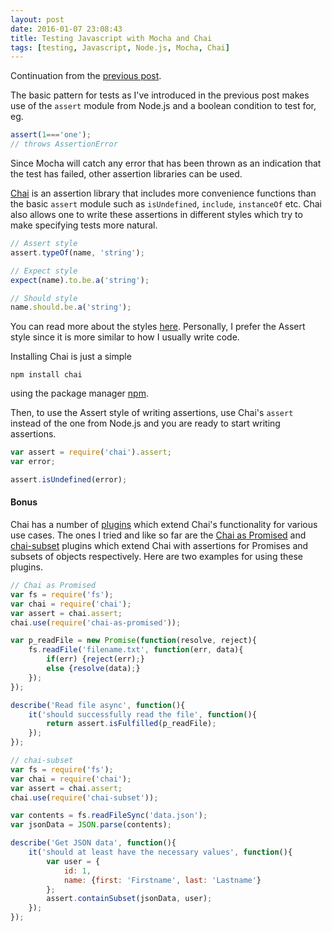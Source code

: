```yaml
---
layout: post
date: 2016-01-07 23:08:43
title: Testing Javascript with Mocha and Chai
tags: [testing, Javascript, Node.js, Mocha, Chai]
---
```


Continuation from the [previous post](../../../2015/12/26/Introduction-to-Testing-Javascript-using-Mocha.html).

The basic pattern for tests as I've introduced in the previous post makes use of the `assert` module from Node.js and a boolean condition to test for, eg.

```js
assert(1==='one');
// throws AssertionError
```

Since Mocha will catch any error that has been thrown as an indication that the test has failed, other assertion libraries can be used.

[Chai](http://chaijs.com/) is an assertion library that includes more convenience functions than the basic `assert` module such as `isUndefined`, `include`, `instanceOf` etc. Chai also allows one to write these assertions in different styles which try to make specifying tests more natural.

```js
// Assert style
assert.typeOf(name, 'string');

// Expect style
expect(name).to.be.a('string');

// Should style
name.should.be.a('string');
```

You can read more about the styles [here](http://chaijs.com/guide/styles/). Personally, I prefer the Assert style since it is more similar to how I usually write code.

Installing Chai is just a simple

```
npm install chai
```

using the package manager [npm](https://www.npmjs.com/).

Then, to use the Assert style of writing assertions, use Chai's `assert` instead of the one from Node.js and you are ready to start writing assertions.

```js
var assert = require('chai').assert;
var error;

assert.isUndefined(error);
```

#### Bonus
Chai has a number of [plugins](http://chaijs.com/plugins) which extend Chai's functionality for various use cases. The ones I tried and like so far are the [Chai as Promised](https://github.com/domenic/chai-as-promised) and [chai-subset](https://github.com/debitoor/chai-subset) plugins which extend Chai with assertions for Promises and subsets of objects respectively. Here are two examples for using these plugins.

```js
// Chai as Promised
var fs = require('fs');
var chai = require('chai');
var assert = chai.assert;
chai.use(require('chai-as-promised'));

var p_readFile = new Promise(function(resolve, reject){
    fs.readFile('filename.txt', function(err, data){
        if(err) {reject(err);}
        else {resolve(data);}
    });
});

describe('Read file async', function(){
    it('should successfully read the file', function(){
        return assert.isFulfilled(p_readFile);
    });
});
```

```js
// chai-subset
var fs = require('fs');
var chai = require('chai');
var assert = chai.assert;
chai.use(require('chai-subset'));

var contents = fs.readFileSync('data.json');
var jsonData = JSON.parse(contents);

describe('Get JSON data', function(){
    it('should at least have the necessary values', function(){
        var user = {
            id: 1,
            name: {first: 'Firstname', last: 'Lastname'}
        };
        assert.containSubset(jsonData, user);
    });
});
```
